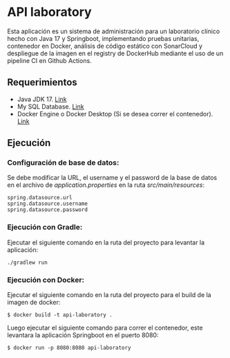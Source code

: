 # API laboratory
Esta aplicación es un sistema de administración para un laboratorio clínico hecho con Java 17 y Springboot, implementando pruebas unitarias, contenedor en Docker, análisis de código estático con SonarCloud y despliegue de la imagen en el registry de DockerHub mediante el uso de un pipeline CI en Github Actions.

## Requerimientos
* Java JDK 17. [Link](https://jdk.java.net/java-se-ri/17)
* My SQL Database. [Link](https://dev.mysql.com/downloads/mysql/)
* Docker Engine o Docker Desktop (Si se desea correr el contenedor).
[Link](https://www.docker.com/products/docker-desktop/)

## Ejecución 
### Configuración de base de datos: 
Se debe modificar la URL, el username y el password de la base de datos en el archivo de *application.properties* en la ruta *src/main/resources*:
```
spring.datasource.url
spring.datasource.username
spring.datasource.password
```

### Ejecución con Gradle:
Ejecutar el siguiente comando en la ruta del proyecto para levantar la aplicación:
```
./gradlew run
```

 ### Ejecución con Docker:
Ejecutar el siguiente comando en la ruta del proyecto para el build de la imagen de docker:

```
$ docker build -t api-laboratory .
```

Luego ejecutar el siguiente comando para correr el contenedor, este levantara la aplicación Springboot en el puerto 8080:

```
$ docker run -p 8080:8080 api-laboratory
```



